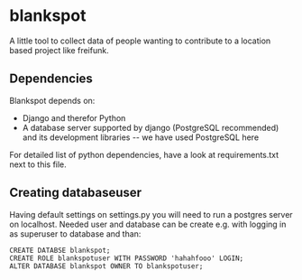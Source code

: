 blankspot
=========

A little tool to collect data of people wanting to contribute to a
location based project like freifunk.

Dependencies
------------

Blankspot depends on:

- Django and therefor Python
- A database server supported by django (PostgreSQL recommended) and
  its development libraries -- we have used PostgreSQL here

For detailed list of python dependencies, have a look at
requirements.txt next to this file.


Creating databaseuser
---------------------

Having default settings on settings.py you will need to run a postgres
server on localhost. Needed user and database can be create e.g. with
logging in as superuser to database and than:

	CREATE DATABSE blankspot;
	CREATE ROLE blankspotuser WITH PASSWORD 'hahahfooo' LOGIN;
	ALTER DATABASE blankspot OWNER TO blankspotuser;
